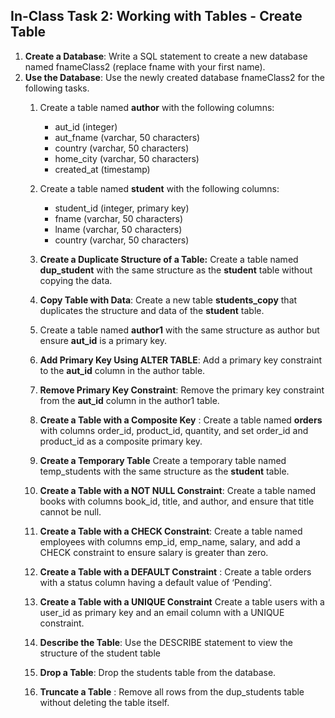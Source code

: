 ## In-Class Task 2: Working with Tables - Create Table

1. **Create a Database**: Write a SQL statement to create a new database named fnameClass2 (replace fname with your first name).
2. **Use the Database**: Use the newly created database fnameClass2 for the following tasks.
    1. Create a table named **author** with the following columns:
        - aut_id (integer)
        - aut_fname (varchar, 50 characters)
        - country (varchar, 50 characters)
        - home_city (varchar, 50 characters)
        - created_at (timestamp)

    2. Create a table named **student** with the following columns:
        - student_id (integer, primary key)
        - fname (varchar, 50 characters)
        - lname (varchar, 50 characters)
        - country (varchar, 50 characters)

    3. **Create a Duplicate Structure of a Table:** Create a table named **dup_student** with the same structure as the **student** table without copying the data. 

    4. **Copy Table with Data**: Create a new table **students_copy** that duplicates the structure and data of the **student** table.

    5. Create a table named **author1** with the same structure as author but ensure **aut_id** is a primary key. 

    6. **Add Primary Key Using ALTER TABLE**:
Add a primary key constraint to the **aut_id** column in the author table.

    7. **Remove Primary Key Constraint**:
Remove the primary key constraint from the **aut_id** column in the author1 table.

    8. **Create a Table with a Composite Key** : Create a table named **orders** with columns order_id, product_id, quantity, and set order_id and product_id as a composite primary key.

    10. **Create a Temporary Table**
Create a temporary table named temp_students with the same structure as the **student** table.

    11. **Create a Table with a NOT NULL Constraint**: Create a table named books with columns book_id, title, and author, and ensure that title cannot be null.


    12. **Create a Table with a CHECK Constraint**:  Create a table named employees with columns emp_id, emp_name, salary, and add a CHECK constraint to ensure salary is greater than zero.

    13. **Create a Table with a DEFAULT Constraint** : Create a table orders with a status column having a default value of ‘Pending’.


    14. **Create a Table with a UNIQUE Constraint** Create a table users with a user_id as primary key and an email column with a UNIQUE constraint.

    15. **Describe the Table**: Use the DESCRIBE statement to view the structure of the student table

    16. **Drop a Table**: Drop the students table from the database.
    
    17. **Truncate a Table** : Remove all rows from the dup_students table without deleting the table itself.



